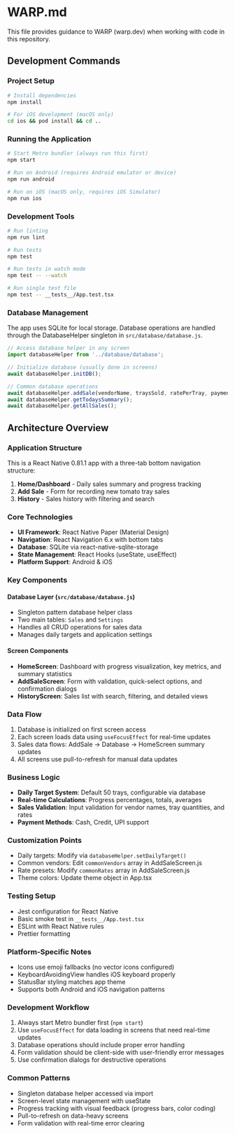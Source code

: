 # WARP.md

This file provides guidance to WARP (warp.dev) when working with code in this repository.

## Development Commands

### Project Setup
```bash
# Install dependencies
npm install

# For iOS development (macOS only)
cd ios && pod install && cd ..
```

### Running the Application
```bash
# Start Metro bundler (always run this first)
npm start

# Run on Android (requires Android emulator or device)
npm run android

# Run on iOS (macOS only, requires iOS Simulator)
npm run ios
```

### Development Tools
```bash
# Run linting
npm run lint

# Run tests
npm test

# Run tests in watch mode
npm test -- --watch

# Run single test file
npm test -- __tests__/App.test.tsx
```

### Database Management
The app uses SQLite for local storage. Database operations are handled through the DatabaseHelper singleton in `src/database/database.js`.

```javascript
// Access database helper in any screen
import databaseHelper from '../database/database';

// Initialize database (usually done in screens)
await databaseHelper.initDB();

// Common database operations
await databaseHelper.addSale(vendorName, traysSold, ratePerTray, paymentMethod);
await databaseHelper.getTodaysSummary();
await databaseHelper.getAllSales();
```

## Architecture Overview

### Application Structure
This is a React Native 0.81.1 app with a three-tab bottom navigation structure:

1. **Home/Dashboard** - Daily sales summary and progress tracking
2. **Add Sale** - Form for recording new tomato tray sales
3. **History** - Sales history with filtering and search

### Core Technologies
- **UI Framework**: React Native Paper (Material Design)
- **Navigation**: React Navigation 6.x with bottom tabs
- **Database**: SQLite via react-native-sqlite-storage
- **State Management**: React Hooks (useState, useEffect)
- **Platform Support**: Android & iOS

### Key Components

#### Database Layer (`src/database/database.js`)
- Singleton pattern database helper class
- Two main tables: `Sales` and `Settings`
- Handles all CRUD operations for sales data
- Manages daily targets and application settings

#### Screen Components
- **HomeScreen**: Dashboard with progress visualization, key metrics, and summary statistics
- **AddSaleScreen**: Form with validation, quick-select options, and confirmation dialogs  
- **HistoryScreen**: Sales list with search, filtering, and detailed views

### Data Flow
1. Database is initialized on first screen access
2. Each screen loads data using `useFocusEffect` for real-time updates
3. Sales data flows: AddSale → Database → HomeScreen summary updates
4. All screens use pull-to-refresh for manual data updates

### Business Logic
- **Daily Target System**: Default 50 trays, configurable via database
- **Real-time Calculations**: Progress percentages, totals, averages
- **Sales Validation**: Input validation for vendor names, tray quantities, and rates
- **Payment Methods**: Cash, Credit, UPI support

### Customization Points
- Daily targets: Modify via `databaseHelper.setDailyTarget()`
- Common vendors: Edit `commonVendors` array in AddSaleScreen.js
- Rate presets: Modify `commonRates` array in AddSaleScreen.js
- Theme colors: Update theme object in App.tsx

### Testing Setup
- Jest configuration for React Native
- Basic smoke test in `__tests__/App.test.tsx`
- ESLint with React Native rules
- Prettier formatting

### Platform-Specific Notes
- Icons use emoji fallbacks (no vector icons configured)
- KeyboardAvoidingView handles iOS keyboard properly
- StatusBar styling matches app theme
- Supports both Android and iOS navigation patterns

### Development Workflow
1. Always start Metro bundler first (`npm start`)
2. Use `useFocusEffect` for data loading in screens that need real-time updates
3. Database operations should include proper error handling
4. Form validation should be client-side with user-friendly error messages
5. Use confirmation dialogs for destructive operations

### Common Patterns
- Singleton database helper accessed via import
- Screen-level state management with useState
- Progress tracking with visual feedback (progress bars, color coding)
- Pull-to-refresh on data-heavy screens
- Form validation with real-time error clearing
